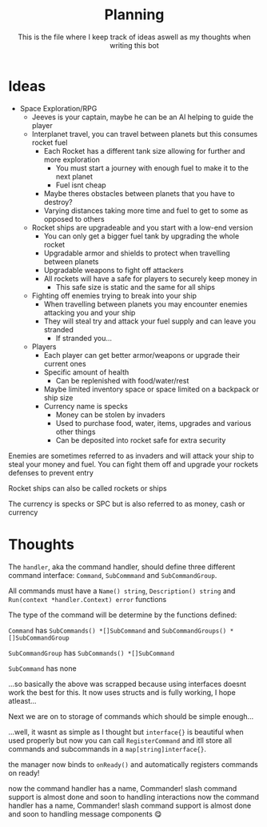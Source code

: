 <div align="center">
    <h1>Planning</h1>
    This is the file where I keep track of ideas aswell as my thoughts when writing this bot
    <br>
    <br>
</div>

# Ideas

- Space Exploration/RPG
    - Jeeves is your captain, maybe he can be an AI helping to guide the player
    - Interplanet travel, you can travel between planets but this consumes rocket fuel
        - Each Rocket has a different tank size allowing for further and more exploration
            - You must start a journey with enough fuel to make it to the next planet
            - Fuel isnt cheap
        - Maybe theres obstacles between planets that you have to destroy?
        - Varying distances taking more time and fuel to get to some as opposed to others
    - Rocket ships are upgradeable and you start with a low-end version
        - You can only get a bigger fuel tank by upgrading the whole rocket
        - Upgradable armor and shields to protect when travelling between planets
        - Upgradable weapons to fight off attackers
        - All rockets will have a safe for players to securely keep money in 
            - This safe size is static and the same for all ships
    - Fighting off enemies trying to break into your ship
        - When travelling between planets you may encounter enemies attacking you and your ship
        - They will steal try and attack your fuel supply and can leave you stranded
            - If stranded you...
    - Players
        - Each player can get better armor/weapons or upgrade their current ones 
        - Specific amount of health
            - Can be replenished with food/water/rest
        - Maybe limited inventory space or space limited on a backpack or ship size
        - Currency name is specks
            - Money can be stolen by invaders
            - Used to purchase food, water, items, upgrades and various other things
            - Can be deposited into rocket safe for extra security

Enemies are sometimes referred to as invaders and will attack your ship to steal your money and fuel. You can fight them off and upgrade your rockets defenses to prevent entry

Rocket ships can also be called rockets or ships

The currency is specks or SPC but is also referred to as money, cash or currency

# Thoughts

The `handler`, aka the command handler, should define three different command interface: `Command`, `SubCommmand` and `SubCommandGroup`. 

All commands must have a `Name() string`, `Description() string` and `Run(context *handler.Context) error` functions

The type of the command will be determine by the functions defined:

`Command` has `SubCommands() *[]SubCommand` and `SubCommandGroups() *[]SubCommandGroup`

`SubCommandGroup` has `SubCommands() *[]SubCommand`

`SubCommand` has none

...so basically the above was scrapped because using interfaces doesnt work the best for this. It now uses structs and is fully working, I hope atleast...

Next we are on to storage of commands which should be simple enough...

...well, it wasnt as simple as I thought but `interface{}` is beautiful when used properly but now you can call `RegisterCommand` and itll store all commands and subcommands in a `map[string]interface{}`. 

the manager now binds to `onReady()` and automatically registers commands on ready!

now the command handler has a name, Commander! slash command support is almost done and soon to handling interactions now the command handler has a name, Commander! slash command support is almost done and soon to handling message components 😋